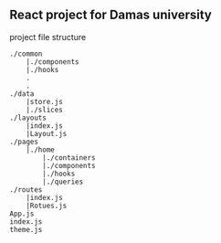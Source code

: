 ## React project for Damas university

project file structure

```
./common
    |./components
    |./hooks
    .
    .
./data
    |store.js
    |./slices
./layouts
    |index.js
    |Layout.js
./pages
    |./home
        |./containers
        |./components
        |./hooks
        |./queries
./routes
    |index.js
    |Rotues.js
App.js
index.js
theme.js
```
